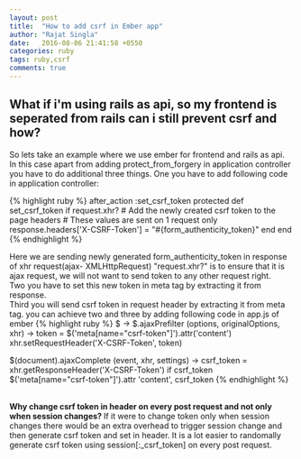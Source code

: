 ```yaml
---
layout: post
title:  "How to add csrf in Ember app"
author: "Rajat Singla"
date:   2016-08-06 21:41:58 +0550
categories: ruby
tags: ruby,csrf
comments: true
---
```


## What if i'm using rails as api, so my frontend is seperated from rails can i still prevent csrf and how?

So lets take an example where we use ember for frontend and rails as api.
In this case apart from adding protect_from_forgery in application controller you have to do additional three things.
One you have to add following code in application controller:
<!--more-->
{% highlight ruby %}
after_action :set_csrf_token
  protected
  def set_csrf_token
    if request.xhr?
      # Add the newly created csrf token to the page headers
      # These values are sent on 1 request only
      response.headers['X-CSRF-Token'] = "#{form_authenticity_token}"
    end
  end
{% endhighlight %}

Here we are sending newly generated form_authenticity_token in response of xhr request(ajax- XMLHttpRequest)
"request.xhr?" is to ensure that it is ajax request, we will not want to send token to any other request right.
<br>Two you have to set this new token in meta tag by extracting it from response.
<br>Third you will send csrf token in request header by extracting it from meta tag.
you can achieve two and three by adding following code in app.js of ember
{% highlight ruby %}
$ ->
  $.ajaxPrefilter (options, originalOptions, xhr) ->
    token = $('meta[name="csrf-token"]').attr('content')
    xhr.setRequestHeader('X-CSRF-Token', token)

  $(document).ajaxComplete (event, xhr, settings) ->
    csrf_token = xhr.getResponseHeader('X-CSRF-Token')
    if csrf_token
      $('meta[name="csrf-token"]').attr 'content', csrf_token
{% endhighlight %}

<br>
<b>
Why change csrf token in header on every post request and not only when session changes?
</b>
If it were to change token only when session changes there would be an extra overhead to trigger session change and then generate csrf token and set in header.
It is a lot easier to randomally generate csrf token using session[:_csrf_token] on every post request.
